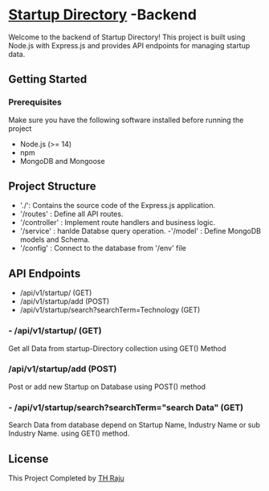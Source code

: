 # [Startup Directory](https://startup-directory-5vyho7snc-th-raju.vercel.app) -Backend

Welcome to the backend of Startup Directory! This project is built using Node.js with Express.js and provides API endpoints for managing startup data.

## Getting Started
### Prerequisites

Make sure you have the following software installed before running the project

- Node.js (>= 14)
- npm 
- MongoDB and Mongoose

## Project Structure

- './': Contains the source code of the Express.js application.
- '/routes' : Define all API routes.
- '/controller' : Implement route handlers and business logic.
- '/service' : hanlde Databse query operation.
-'/model' : Define MongoDB models and Schema.
- '/config' : Connect to the database from '/env' file


## API Endpoints

- /api/v1/startup/ (GET)
- /api/v1/startup/add (POST)
- /api/v1/startup/search?searchTerm=Technology (GET)

### - /api/v1/startup/ (GET)

Get all Data from startup-Directory collection using GET() Method

### /api/v1/startup/add (POST)

Post or add new Startup on Database using POST() method

### - /api/v1/startup/search?searchTerm="search Data" (GET)

Search Data from database depend on Startup Name, Industry Name or sub Industry Name. using GET() method.


## License
This Project Completed by [TH Raju](https://tofajjol-hosen-raju.web.app/)
